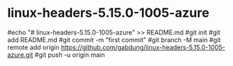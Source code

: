 # linux-headers-5.15.0-1005-azure
#echo "# linux-headers-5.15.0-1005-azure" >> README.md
#git init
#git add README.md
#git commit -m "first commit"
#git branch -M main
#git remote add origin https://github.com/gabdung/linux-headers-5.15.0-1005-azure.git
#git push -u origin main
